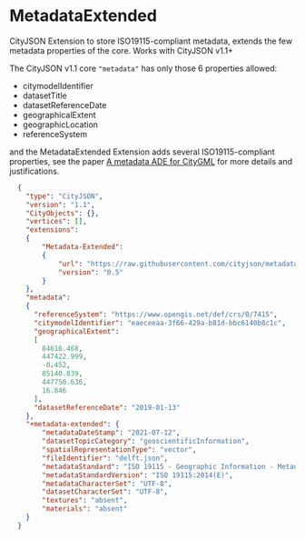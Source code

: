 
# MetadataExtended

CityJSON Extension to store ISO19115-compliant metadata, extends the few metadata properties of the core.
Works with CityJSON v1.1+

The CityJSON v1.1 core `"metadata"` has only those 6 properties allowed:

  - citymodelIdentifier
  - datasetTitle
  - datasetReferenceDate
  - geographicalExtent
  - geographicLocation
  - referenceSystem

and the MetadataExtended Extension adds several ISO19115-compliant properties, see the paper [A metadata ADE for CityGML](http://dx.doi.org/10.1186/s40965-018-0057-4) for more details and justifications.


```json
  {
    "type": "CityJSON",
    "version": "1.1",
    "CityObjects": {},
    "vertices": [],
    "extensions":
    {
        "Metadata-Extended":
        {
            "url": "https://raw.githubusercontent.com/cityjson/metadata-extended/main/metadata-extended.ext.json",
            "version": "0.5"
        }        
    },
    "metadata":
    {
      "referenceSystem": "https://www.opengis.net/def/crs/0/7415",
      "citymodelIdentifier": "eaeceeaa-3f66-429a-b81d-bbc6140b8c1c",
      "geographicalExtent":
      [
        84616.468,
        447422.999,
        -0.452,
        85140.839,
        447750.636,
        16.846
      ],
      "datasetReferenceDate": "2019-01-13"
    },
    "+metadata-extended": {
        "metadataDateStamp": "2021-07-12",
        "datasetTopicCategory": "geoscientificInformation",
        "spatialRepresentationType": "vector",
        "fileIdentifier": "delft.json",
        "metadataStandard": "ISO 19115 - Geographic Information - Metadata",
        "metadataStandardVersion": "ISO 19115:2014(E)",
        "metadataCharacterSet": "UTF-8",
        "datasetCharacterSet": "UTF-8",
        "textures": "absent",
        "materials": "absent"
    }
  }
```
